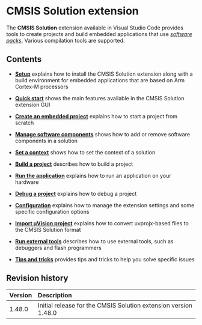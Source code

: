 # CMSIS Solution extension

The **CMSIS Solution** extension available in Visual Studio Code provides tools to create projects and build embedded applications that use [*software packs*](https://www.keil.arm.com/packs/). Various compilation tools are supported.

## Contents

- [**Setup**](installation.md) explains how to install the CMSIS Solution extension along with a build environment for
  embedded applications that are based on Arm Cortex-M processors

- [**Quick start**](quickstart.md) shows the main features available in the CMSIS Solution extension GUI

- [**Create an embedded project**](create_app.md) explains how to start a project from scratch

- [**Manage software components**](./manage_components.md) shows how to add or remove software components in a solution

- [**Set a context**](./manage_settings.md) shows how to set the context of a solution

- [**Build a project**](build.md) describes how to build a project

- [**Run the application**](./flash.md) explains how to run an application on your hardware

- [**Debug a project**](debug.md) explains how to debug a project

- [**Configuration**](configuration.md) explains how to manage the extension settings and some specific configuration options

- [**Import µVision project**](./importuv.md) explains how to convert uvprojx-based files to the CMSIS Solution format

- [**Run external tools**](./runexternal.md) describes how to use external tools, such as debuggers and flash programmers

- [**Tips and tricks**](./tipsandtricks.md) provides tips and tricks to help you solve specific issues

## Revision history

Version            | Description
:------------------|:-------------------------
1.48.0             | Initial release for the CMSIS Solution extension version 1.48.0
